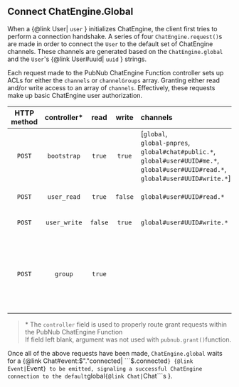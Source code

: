 ## Connect ChatEngine.Global

When a {@link User| ```user``` } initializes ChatEngine, the client first tries to perform a connection handshake. A series of four ```ChatEngine.request()```s are made in order to connect the ```User``` to the default set of ChatEngine channels. These channels are generated based on the ```ChatEngine.global```  and the ```User```'s {@link User#uuid| ```uuid``` } strings.

Each request made to the PubNub ChatEngine Function controller sets up ACLs for either the ```channels``` or ```channelGroups``` array. Granting either read and/or write access to an array of ```channels```. Effectively, these requests make up basic ChatEngine user authorization.

| HTTP method | controller\* |  read | write | channels| channelGroups| authKeys | ttl [sec]|
|:-----------:|:----------:|:--------:|:----:|:-----|:-----|:-----:|:-------:|
| ```POST``` | ```bootstrap``` | ```true``` | ```true``` | [```global```,<br>```global-pnpres```,<br>```global#chat#public.*```,<br>```global#user#UUID#me.*```,<br>```global#user#UUID#read.*```,<br>```global#user#UUID#write.*```]| | [```request.body.authKey```]| ```request.body.ttl```<br>_or_<br>```10800``` |
|  ```POST``` | ```user_read``` | ```true``` | ```false``` | ```global#user#UUID#read.*```| | |```request.body.ttl```<br>_or_<br>```10800``` | |
|  ```POST``` | ```user_write``` | ```false``` | ```true``` | ```global#user#UUID#write.*``` || | ```request.body.ttl```<br>_or_<br>```10800``` ||
|  ```POST``` | ```group``` | ```true``` |  | | [```global#UUID#rooms```,<br>```global#UUID#rooms-pnpres```,<br>```global#UUID#system```,<br>```global#UUID#system-pnpres```,<br>```global#UUID#custom```,<br>```global#UUID#custom-pnpres```] | [```request.body.authKey```] | ```request.body.ttl```<br>_or_<br>```10800``` |

> \* The ```controller``` field is used to properly route grant requests within the PubNub ChatEngine Function
> <br>If field left blank, argument was not used with ```pubnub.grant()```function.

Once all of the above requests have been made, ```ChatEngine.global``` waits for a {@link Chat#event:$"."connected| ```$.connected``` } {@link Event| ```Event``` } to be emitted, signaling a successful ChatEngine connection to the default ```global``` {@link Chat| ```Chat```s }.
